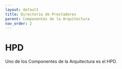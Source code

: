 ```yaml
---
layout: default
title: Directorio de Prestadores
parent: Componentes de la Arquitectura
nav_order: 2
---
```


# HPD
Uno de los Componentes de la Arquitectura es el HPD. 
